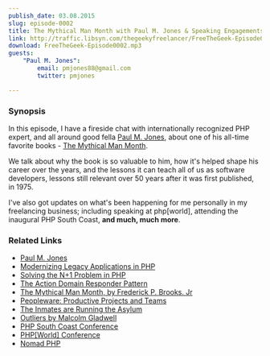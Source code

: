 ```yaml
---
publish_date: 03.08.2015
slug: episode-0002
title: The Mythical Man Month with Paul M. Jones & Speaking Engagements
link: http://traffic.libsyn.com/thegeekyfreelancer/FreeTheGeek-Episode0002.mp3
download: FreeTheGeek-Episode0002.mp3
guests: 
    "Paul M. Jones":
        email: pmjones88@gmail.com 
        twitter: pmjones

---
```

### Synopsis

In this episode, I have a fireside chat with internationally recognized PHP expert, and all around good fella [Paul M. Jones](http://paul-m-jones.com), about one of his all-time favorite books - [The Mythical Man Month](http://www.amazon.co.uk/The-Mythical-Man-month-Software-Engineering/dp/0201835959).

We talk about why the book is so valuable to him, how it's helped shape his career over the years, and the lessons it can teach all of us as software developers, lessons still relevant over 50 years after it was first published, in 1975.

I've also got updates on what's been happening for me personally in my freelancing business; including speaking at php[world], attending the inaugural PHP South Coast, **and much, much more**.

### Related Links

- [Paul M. Jones](http://paul-m-jones.com/)
- [Modernizing Legacy Applications in PHP](http://mlaphp.com/)
- [Solving the N+1 Problem in PHP](https://leanpub.com/sn1php?utm_campaign=sn1php&utm_medium=embed&utm_source=paul-m-jones.com)
- [The Action Domain Responder Pattern](http://pmjones.io/adr/)
- [The Mythical Man Month, by Frederick P. Brooks. Jr](http://www.amazon.co.uk/The-Mythical-Man-month-Software-Engineering/dp/0201835959)
- [Peopleware: Productive Projects and Teams](http://www.amazon.co.uk/Peopleware-Productive-Projects-Tom-DeMarco/dp/0932633439)
- [The Inmates are Running the Asylum](http://www.amazon.co.uk/The-Inmates-are-Running-Asylum/dp/0672326140)
- [Outliers by Malcolm Gladwell](http://gladwell.com/outliers/)
- [PHP South Coast Conference](http://2015.phpsouthcoast.co.uk/)
- [PHP[World] Conference](http://world.phparch.com)
- [Nomad PHP](https://nomadphp.com)

